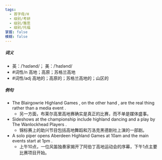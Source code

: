 ```yaml
---
tags:
  - 首字母/H
  - 级别/考研
  - 级别/雅思
  - 级别/托福
掌握: false
模糊: false
---
```

##### 词义
- 英：/ˈhaɪlənd/； 美：/ˈhaɪlənd/
- #词性/n  高地；高原；苏格兰高地
- #词性/adj  高地的；高原的；苏格兰高地的；山区的
##### 例句
- The Blairgowrie Highland Games , on the other hand , are the real thing rather than a media event .
	- 另一方面，布莱尔高里高地赛确实是真正的比赛，而不单是媒体盛事。
- Sideshows at the championship include highland dancing and a play by The Wanlockhead Players .
	- 锦标赛上的助兴节目包括高地舞蹈和万洛克黑德剧社上演的一部剧。
- A solo piper opens Aberdeen Highland Games at 10am and the main events start at 1pm .
	- 上午10点，一位风笛独奏家揭开了阿伯丁高地运动会的序幕，下午1点主要比赛项目开始。

